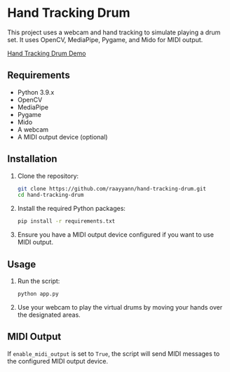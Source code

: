 # Hand Tracking Drum

This project uses a webcam and hand tracking to simulate playing a drum set. It uses OpenCV, MediaPipe, Pygame, and Mido for MIDI output.

[Hand Tracking Drum Demo](https://www.youtube.com/watch?v=IOsZOAgc_kc)

## Requirements

- Python 3.9.x
- OpenCV
- MediaPipe
- Pygame
- Mido
- A webcam
- A MIDI output device (optional)

## Installation

1. Clone the repository:

   ```sh
   git clone https://github.com/raayyann/hand-tracking-drum.git
   cd hand-tracking-drum
   ```

2. Install the required Python packages:

   ```sh
   pip install -r requirements.txt
   ```

3. Ensure you have a MIDI output device configured if you want to use MIDI output.

## Usage

1. Run the script:

   ```sh
   python app.py
   ```

2. Use your webcam to play the virtual drums by moving your hands over the designated areas.

## MIDI Output

If `enable_midi_output` is set to `True`, the script will send MIDI messages to the configured MIDI output device.
